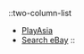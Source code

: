 ::two-column-list
* [PlayAsia](https://www.play-asia.com/l-the-prologue-to-death-note-rasen-no-wana/13/702fob)
* [Search eBay](https://www.ebay.com/sch?&_nkw=Death+Note+Prologue+Trap)
::
